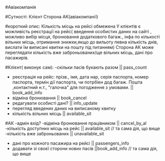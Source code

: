 #Авіакомпанія

#Сутності:
Клієнт 
Сторона АК(авіакомпанії)

#короткий опис:
Кількість місць на рейсі обмежена
У клієнтів є можливість реєстрації на рейс( введення особистих даних на сайті , можливо вибір місця, бронювання додаткового багаж., інфа по кількості вільних місць, отримання знижки,якщо до вильоту певна кількість днів, вислати їм виписані квитки на пошту під питанням)
Сторона АК може переглядати кількість вже заброньованих/ще вільних місць, дані про пасажирів.

#Клієнт( виконує сам):
-скільки пасів букають разом || pass_count
- реєстрація на рейс: прізв., імя, дата нар, серія паспорта, номер паспорта, термін дії паспорта, чи потрбіен дод багаж.   Пошта ,контактний н.т., "галочка" для погодження з умовами. || book_add_info
- відміна бронювання || book_cancel
- редагувати особисті дані? || info_update
- перегляд введених даних на виписаному квитку 
- кількість вільних місць || available_sit

#АК
-адмін вхід? 
-відміна бронювання працівником || cancel_by_al
-кількість доступних місць на рейс || available_sit  // та сама дія, що вище
-кількість вже заброньованих || unavailable_sit
- дані про кожного пасажира на рейсі || passengers_info
- додавати зі своєї сторони нових пасів ||book_add_info // та сама дія, що вище
